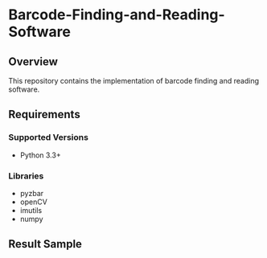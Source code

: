 # Barcode-Finding-and-Reading-Software

## Overview
This repository contains the implementation of barcode finding and reading software.

## Requirements

### Supported Versions
- Python 3.3+

### Libraries
- pyzbar
- openCV
- imutils
- numpy

## Result Sample
